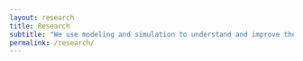 ```yaml
---
layout: research
title: Research
subtitle: "We use modeling and simulation to understand and improve the safety and sustainability of advanced nuclear reactor designs and fuel cycle strategies."
permalink: /research/
---
```

